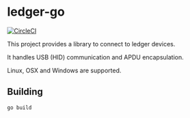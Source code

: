 # ledger-go

[![CircleCI](https://circleci.com/gh/ZondaX/ledger-go.svg?style=shield)](https://circleci.com/gh/ZondaX/ledger-go)

This project provides a library to connect to ledger devices. 

It handles USB (HID) communication and APDU encapsulation.

Linux, OSX and Windows are supported.

## Building
```bash
go build
```
